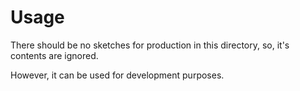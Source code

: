 # Usage
There should be no sketches for production in this directory, so, it's contents are ignored.  

However, it can be used for development purposes.